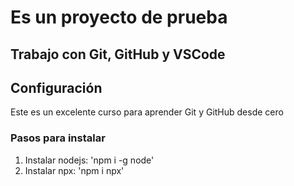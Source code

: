 # Es un proyecto de prueba
## Trabajo con Git, GitHub y VSCode

## Configuración

Este es un excelente curso para aprender Git y GitHub desde cero

### Pasos para instalar

1. Instalar nodejs:  'npm i -g node'
2. Instalar npx: 'npm i npx'
